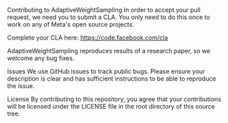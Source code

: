 Contributing to AdaptiveWeightSampling
In order to accept your pull request, we need you to submit a CLA. You only need to do this once to work on any of Meta's open source projects.

Complete your CLA here: https://code.facebook.com/cla

AdaptiveWeightSampling reproduces results of a research paper, so we welcome any bug fixes.

Issues
We use GitHub issues to track public bugs. Please ensure your description is clear and has sufficient instructions to be able to reproduce the issue.

License
By contributing to this repository, you agree that your contributions will be licensed under the LICENSE file in the root directory of this source tree.
